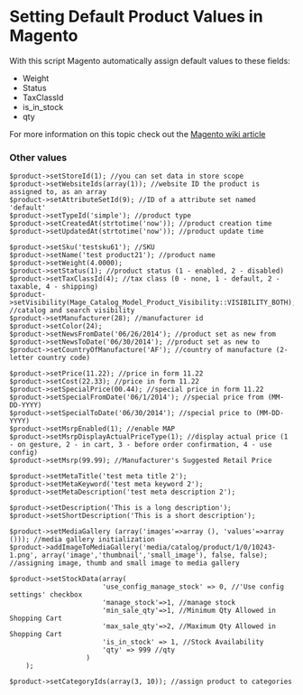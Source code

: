 # Setting Default Product Values in Magento #

With this script Magento automatically assign default values to these fields:

- Weight
- Status
- TaxClassId
- is_in_stock
- qty

For more information on this topic check out the [Magento wiki article](http://www.magentocommerce.com/wiki/5_-_modules_and_development/0_-_module_development_in_magento/customizing_magento_using_event-observer_method)

### Other values ###

	$product->setStoreId(1); //you can set data in store scope
	$product->setWebsiteIds(array(1)); //website ID the product is assigned to, as an array
	$product->setAttributeSetId(9); //ID of a attribute set named 'default'
	$product->setTypeId('simple'); //product type
	$product->setCreatedAt(strtotime('now')); //product creation time
	$product->setUpdatedAt(strtotime('now')); //product update time
	 
	$product->setSku('testsku61'); //SKU
	$product->setName('test product21'); //product name
	$product->setWeight(4.0000);
	$product->setStatus(1); //product status (1 - enabled, 2 - disabled)
	$product->setTaxClassId(4); //tax class (0 - none, 1 - default, 2 - taxable, 4 - shipping)
	$product->setVisibility(Mage_Catalog_Model_Product_Visibility::VISIBILITY_BOTH); //catalog and search visibility
	$product->setManufacturer(28); //manufacturer id
	$product->setColor(24);
	$product->setNewsFromDate('06/26/2014'); //product set as new from
	$product->setNewsToDate('06/30/2014'); //product set as new to
	$product->setCountryOfManufacture('AF'); //country of manufacture (2-letter country code)
	 
	$product->setPrice(11.22); //price in form 11.22
	$product->setCost(22.33); //price in form 11.22
	$product->setSpecialPrice(00.44); //special price in form 11.22
	$product->setSpecialFromDate('06/1/2014'); //special price from (MM-DD-YYYY)
	$product->setSpecialToDate('06/30/2014'); //special price to (MM-DD-YYYY)
	$product->setMsrpEnabled(1); //enable MAP
	$product->setMsrpDisplayActualPriceType(1); //display actual price (1 - on gesture, 2 - in cart, 3 - before order confirmation, 4 - use config)
	$product->setMsrp(99.99); //Manufacturer's Suggested Retail Price
	 
	$product->setMetaTitle('test meta title 2');
	$product->setMetaKeyword('test meta keyword 2');
	$product->setMetaDescription('test meta description 2');
	 
	$product->setDescription('This is a long description');
	$product->setShortDescription('This is a short description');
	 
	$product->setMediaGallery (array('images'=>array (), 'values'=>array ())); //media gallery initialization
	$product->addImageToMediaGallery('media/catalog/product/1/0/10243-1.png', array('image','thumbnail','small_image'), false, false); //assigning image, thumb and small image to media gallery
	 
	$product->setStockData(array(
	                       'use_config_manage_stock' => 0, //'Use config settings' checkbox
	                       'manage_stock'=>1, //manage stock
	                       'min_sale_qty'=>1, //Minimum Qty Allowed in Shopping Cart
	                       'max_sale_qty'=>2, //Maximum Qty Allowed in Shopping Cart
	                       'is_in_stock' => 1, //Stock Availability
	                       'qty' => 999 //qty
	                   )
	    );
	 
	$product->setCategoryIds(array(3, 10)); //assign product to categories